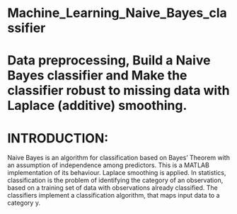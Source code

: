 # Machine_Learning_Naive_Bayes_classifier
# Data preprocessing, Build a Naive Bayes classifier and Make the classifier robust to missing data with Laplace (additive) smoothing.

# INTRODUCTION:
Naive Bayes is an algorithm for classification based on Bayes’ Theorem with an assumption of independence
among predictors. This is a MATLAB implementation of its behaviour. Laplace smoothing is applied. In statistics,
classification is the problem of identifying the category of an observation, based on a training set of data with
observations already classified. The classifiers implement a classification algorithm, that maps input data to a
category y.
